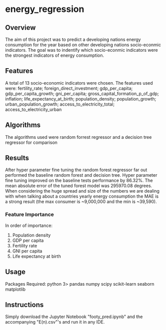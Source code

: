 # energy_regression

## Overview
The aim of this project was to predict a developing nations energy consumption for the year based on other developing nations socio-econmic indicators. The goal
was to indentify which socio-econmic indicators were the strongest indicators of energy consumption. 

## Features
A total of 13 socio-economic indicators were chosen. The features used were: fertility_rate; foreign_direct_investment; gdp_per_capita; gdp_per_capita_growth; gni_per_capita; gross_capital_formation_p_of_gdp; inflation; life_expectancy_at_birth; population_density; population_growth; urban_population_growth; access_to_electricity_total; access_to_electricity_urban

## Algorithms
The algorithms used were random forrest regressor and a decision tree regressor for comparison

## Results
After hyper parameter fine tuning the random forest regressor far out performed the baseline random forest and decision tree. Hyper parameter fine tuning improved on the baseline tests performance by 86.32%. The mean absolute error of the tuned forest model was 295970.08 degrees. When considering the huge spread and size of the numbers we are dealing with when talking about a countries yearly energy consumption the MAE is a strong result (the max consumer is ~9,000,000 and the min is ~39,590).

### Feature Importance
In order of importance:
1. Population density
2. GDP per capita
3. Fertility rate
4. GNI per capita
5. Life expectancy at birth


## Usage
Packages Required:
python 3>
pandas
numpy
scipy
scikit-learn
seaborn
matplotlib

## Instructions
Simply download the Jupyter Notebook "footy_pred.ipynb" and the accompanying "E(n).csv"'s and run it in any IDE.

